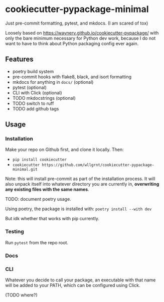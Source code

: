 # cookiecutter-pypackage-minimal
Just pre-commit formatting, pytest, and mkdocs. (I am scared of tox)

Loosely based on https://waynerv.github.io/cookiecutter-pypackage/ with only the bare minimum necessary for Python dev work, because I do not want to have to think about Python packaging config ever again.

## Features
- poetry build system
- pre-commit hooks with flake8, black, and isort formatting
- mkdocs for anything in `docs/` (optional)
- pytest (optional)
- CLI with Click (optional) 
- TODO mkdocstrings (optional)
- TODO switch to ruff
- TODO add github tags

## Usage


### Installation
Make your repo on Github first, and clone it locally. Then:
- `pip install cookiecutter`
- `cookiecutter https://github.com/wllgrnt/cookiecutter-pypackage-minimal.git`

Note: this will install pre-commit as part of the installation process. It will also unpack itself into whatever directory you are currently in, **overwriting any existing files with the same names**.

TODO: document poetry usage.

Using poetry, the package is installed with:
`poetry install --with dev`

But idk whether that works with pip currently.

 
### Testing
Run `pytest` from the repo root.

### Docs


### CLI
Whatever you decide to call your package, an executable with that name will be added to your PATH,
which can be configured using Click.

(TODO where?)
